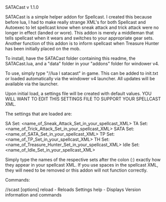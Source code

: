SATACast v 1.1.0

SATACast is a simple helper addon for Spellcast.  I created this because before lua, I had to make really strange XML's for both Spellcast and Autoexec to let spellcast know when sneak attack and trick attack were no longer in effect (landed or wore).  This addon is merely a middleman that tells spellcast when it wears and switches to your appropriate gear sets.  Another function of this addon is to inform spellcast when Treasure Hunter has been initially placed on the mob.

To install, have the SATACast folder containing this readme, the SATACast.lua, and a "data" folder in your "addons" folder for windower v4.

To use, simply type "//lua l satacast" in game.  This can be added to init.txt or loaded automatically via the windower v4 launcher.  All updates will be available via the launcher.

Upon initial load, a settings file will be created with default values.  YOU WILL WANT TO EDIT THIS SETTINGS FILE TO SUPPORT YOUR SPELLCAST XML.

The settings that are loaded are:

SA Set: <name_of_Sneak_Attack_Set_in_your_spellcast_XML>
TA Set: <name_of_Trick_Attack_Set_in_your_spellcast_XML>
SATA Set: <name_of_SATA_Set_in_your_spellcast_XML>
TP Set: <name_of_TP_Set_in_your_spellcast_XML>
TH Set: <name_of_Treasure_Hunter_Set_in_your_spellcast_XML>
Idle Set: <name_of_Idle_Set_in_your_spellcast_XML>

Simply type the names of the respective sets after the colon (:) exactly how they appear in your spellcast XML.  If you use spaces in the spellcast XML, they will need to be removed or this addon will not function correctly.

Commands:

//scast [options]
	reload - Reloads Settings
	help   - Displays Version information and commands